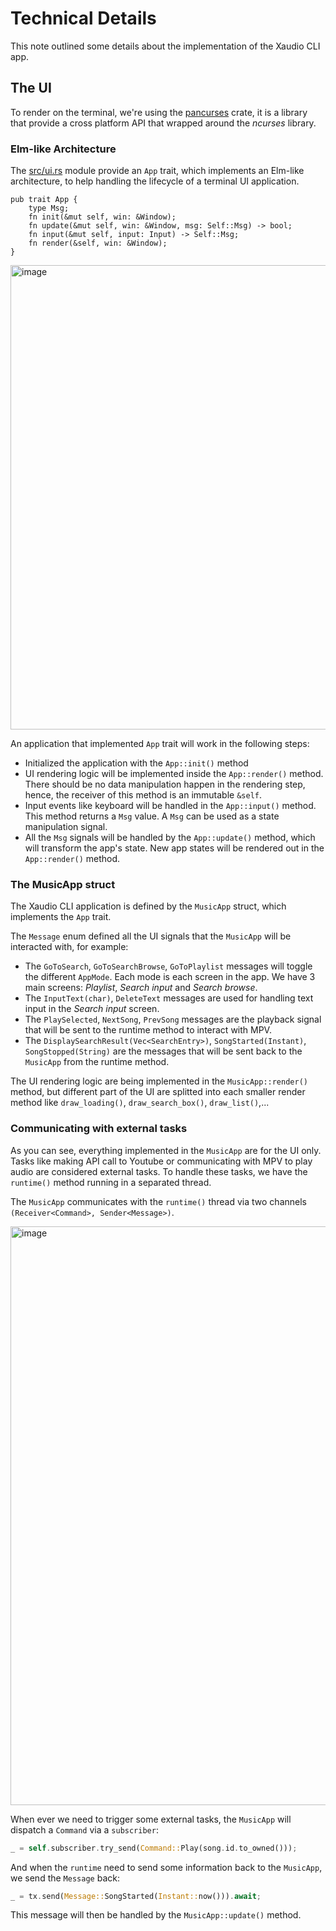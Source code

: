 # Technical Details

This note outlined some details about the implementation of the Xaudio CLI app.

## The UI

To render on the terminal, we're using the [pancurses](https://crates.io/crates/pancurses) 
crate, it is a library that provide a cross platform API that wrapped around the _ncurses_ library.

### Elm-like Architecture

The [src/ui.rs](src/ui.rs) module provide an `App` trait, which implements an Elm-like architecture, 
to help handling the lifecycle of a terminal UI application. 

```
pub trait App {
    type Msg;
    fn init(&mut self, win: &Window);
    fn update(&mut self, win: &Window, msg: Self::Msg) -> bool;
    fn input(&mut self, input: Input) -> Self::Msg;
    fn render(&self, win: &Window);
}
```

<img width="743" alt="image" src="https://user-images.githubusercontent.com/613943/210499293-04f35339-a474-4798-b1ac-4151ef0c5a9b.png">

An application that implemented `App` trait will work in the following steps:

- Initialized the application with the `App::init()` method
- UI rendering logic will be implemented inside the `App::render()` method. There should be no data 
manipulation happen in the rendering step, hence, the receiver of this method is an immutable `&self`.
- Input events like keyboard will be handled in the `App::input()` method. This method returns a `Msg` 
value. A `Msg` can be used as a state manipulation signal.
- All the `Msg` signals will be handled by the `App::update()` method, which will transform the app's 
state. New app states will be rendered out in the `App::render()` method.

### The MusicApp struct

The Xaudio CLI application is defined by the `MusicApp` struct, which implements the `App` trait.

The `Message` enum defined all the UI signals that the `MusicApp` will be interacted with, for example:

- The `GoToSearch`, `GoToSearchBrowse`, `GoToPlaylist` messages will toggle the different `AppMode`. 
Each mode is each screen in the app. We have 3 main screens: _Playlist_, _Search input_ and _Search browse_.
- The `InputText(char)`, `DeleteText` messages are used for handling text input in the _Search input_ screen.
- The `PlaySelected`, `NextSong`, `PrevSong` messages are the playback signal that will be sent to the runtime 
method to interact with MPV.
- The `DisplaySearchResult(Vec<SearchEntry>)`, `SongStarted(Instant)`, `SongStopped(String)` are the messages 
that will be sent back to the `MusicApp` from the runtime method. 

The UI rendering logic are being implemented in the `MusicApp::render()` method, but different part of the UI 
are splitted into each smaller render method like `draw_loading()`, `draw_search_box()`, `draw_list()`,...

### Communicating with external tasks

As you can see, everything implemented in the `MusicApp` are for the UI only. Tasks like making API call to 
Youtube or communicating with MPV to play audio are considered external tasks. To handle these tasks, we have
the `runtime()` method running in a separated thread.

The `MusicApp` communicates with the `runtime()` thread via two channels `(Receiver<Command>, Sender<Message>)`.

<img width="926" alt="image" src="https://user-images.githubusercontent.com/613943/210498959-9929ada4-a173-4539-8c90-872e1c3b6198.png">

When ever we need to trigger some external tasks, the `MusicApp` will dispatch a `Command` via a `subscriber`:

```rust
_ = self.subscriber.try_send(Command::Play(song.id.to_owned()));
```

And when the `runtime` need to send some information back to the `MusicApp`, we send the `Message` back:

```rust
_ = tx.send(Message::SongStarted(Instant::now())).await;
```

This message will then be handled by the `MusicApp::update()` method.
